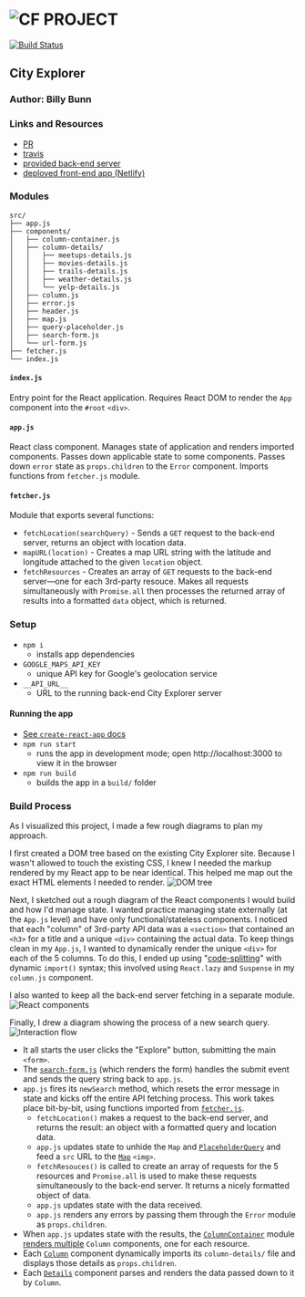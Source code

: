 ![CF](http://i.imgur.com/7v5ASc8.png) PROJECT
=================================================

<!-- LINKS -->
<!-- Replace the link for each in brackets below -->
<!-- PR (working into submission) -->
[1]: http://xyz.com
<!-- travis build -->
[2]: https://travis-ci.com/401-advanced-javascript-billybunn/city-explorer/
<!-- back-end -->
[3]: https://city-explorer-backend.herokuapp.com/
<!-- https://obscure-bayou-17929.herokuapp.com/ -->
<!-- front-end -->
[4]: https://city-explorer.netlify.com/
<!-- swagger -->
[5]: http://xyz.com
<!-- jsdoc-->
[6]: heroku-link/docs 

[![Build Status](https://travis-ci.com/401-advanced-javascript-billybunn/city-explorer.svg?branch=working)](https://travis-ci.com/401-advanced-javascript-billybunn/city-explorer)

## City Explorer

### Author: Billy Bunn

### Links and Resources
* [PR][1]
* [travis][2]
* [provided back-end server][3]
* [deployed front-end app (Netlify)][4]

<!-- #### Documentation -->
<!-- * [Styleguidist]() -->

### Modules
```
src/
├── app.js
├── components/
│   ├── column-container.js
│   ├── column-details/
│   │   ├── meetups-details.js
│   │   ├── movies-details.js
│   │   ├── trails-details.js
│   │   ├── weather-details.js
│   │   └── yelp-details.js
│   ├── column.js
│   ├── error.js
│   ├── header.js
│   ├── map.js
│   ├── query-placeholder.js
│   ├── search-form.js
│   └── url-form.js
├── fetcher.js
└── index.js
```
#### `index.js`
Entry point for the React application. Requires React DOM to render the `App` component into the `#root` `<div>`.

#### `app.js`
React class component. Manages state of application and renders imported components. Passes down applicable state to some components. Passes down `error` state as `props.children` to the `Error` component. Imports functions from `fetcher.js` module.

#### `fetcher.js`
Module that exports several functions:
*  `fetchLocation(searchQuery)` - Sends a `GET` request to the back-end server, returns an object with location data.
* `mapURL(location)` - Creates a map URL string with the latitude and longitude attached to the given `location` object.
* `fetchResources` - Creates an array of `GET` requests to the back-end server—one for each 3rd-party resouce. Makes all requests simultaneously with `Promise.all` then processes the returned array of results into a formatted `data` object, which is returned.


### Setup
* `npm i`
  - installs app dependencies
* `GOOGLE_MAPS_API_KEY` 
  - unique API key for Google's geolocation service
* `__API_URL__`
  - URL to the running back-end City Explorer server


#### Running the app
* [See `create-react-app` docs](https://facebook.github.io/create-react-app/docs/getting-started)
* `npm run start`
  - runs the app in development mode; open http://localhost:3000 to view it in the browser
* `npm run build`
  - builds the app in a `build/` folder
  
<!-- #### Tests
* How do you run tests?
  * `npm run test`
  * `npm run lint`
* What assertions were made?
* What assertions need to be / should be made? -->

### Build Process
As I visualized this project, I made a few rough diagrams to plan my approach.

I first created a DOM tree based on the existing City Explorer site. Because I wasn't allowed to touch the existing CSS, I knew I needed the markup rendered by my React app to be near identical. This helped me map out the exact HTML elements I needed to render.
![DOM tree](https://i.imgur.com/wjf61va.jpg)


Next, I sketched out a rough diagram of the React components I would build and how I'd manage state. I wanted practice managing state externally (at the `App.js` level) and have only functional/stateless components. I noticed that each "column" of 3rd-party API data was a `<section>` that contained an `<h3>` for a title and a unique `<div>` containing the actual data. To keep things clean in my `App.js`, I wanted to dynamically render the unique `<div>` for each of the 5 columns. To do this, I ended up using "[code-splitting](https://reactjs.org/docs/code-splitting.html)" with dynamic `import()` syntax; this involved using `React.lazy` and `Suspense` in my `column.js` component.

I also wanted to keep all the back-end server fetching in a separate module.
![React components](https://i.imgur.com/gEAy8tt.jpg)


Finally, I drew a diagram showing the process of a new search query. 
![Interaction flow](https://i.imgur.com/QmDAiu3.jpg)
* It all starts  the user clicks the "Explore" button, submitting the main `<form>`. 
* The [`search-form.js`](https://github.com/401-advanced-javascript-billybunn/city-explorer/blob/working/src/components/search-form.js) (which renders the form) handles the submit event and sends the query string back to `app.js`.
* `app.js` fires its `newSearch` method, which resets the error message in state and kicks off the entire API fetching process. This work takes place bit-by-bit, using functions imported from [`fetcher.js`](https://github.com/401-advanced-javascript-billybunn/city-explorer/blob/working/src/fetcher.js).
  * `fetchLocation()` makes a request to the back-end server, and returns the result: an object with a formatted query and location data.
  * `app.js` updates state to unhide the `Map` and [`PlaceholderQuery`](https://github.com/401-advanced-javascript-billybunn/city-explorer/blob/working/src/components/query-placeholder.js) and feed a `src` URL to the [`Map`](https://github.com/401-advanced-javascript-billybunn/city-explorer/blob/working/src/components/map.js) `<img>`.
  * `fetchResouces()` is called to create an array of requests for the 5 resources and `Promise.all` is used to make these requests simultaneously to the back-end server. It returns a nicely formatted object of data.
  * `app.js` updates state with the data received.
  * `app.js` renders any errors by passing them through the `Error` module as `props.children`.
* When `app.js` updates state with the results, the [`ColumnContainer`](https://github.com/401-advanced-javascript-billybunn/city-explorer/blob/working/src/components/column-container.js) module [renders multiple](https://reactjs.org/docs/lists-and-keys.html) `Column` components, one for each resource.
* Each [`Column`](https://github.com/401-advanced-javascript-billybunn/city-explorer/blob/working/src/components/column.js) component dynamically imports its `column-details/` file and displays those details as `props.children`.
* Each [`Details`](https://github.com/401-advanced-javascript-billybunn/city-explorer/tree/working/src/components/column-details) component parses and renders the data passed down to it by `Column`.
